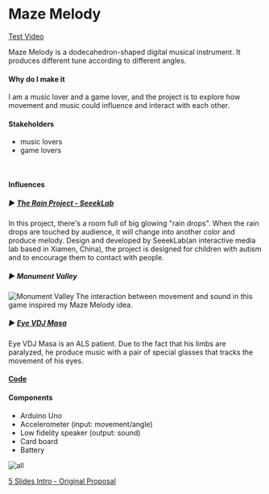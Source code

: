# Maze Melody

[Test Video](https://vimeo.com/331150712)

Maze Melody is a dodecahedron-shaped digital musical instrument. It produces different tune according to different angles.

#### Why do I make it
I am a music lover and a game lover, and the project is to explore how movement and music could influence and interact with each other.

#### Stakeholders
* music lovers
* game lovers

<br>

#### Influences
##### ▶︎ [The Rain Project - SeeekLab](http://www.seeeklab.com/en/portfolio-item/rainproject/#)
In this project, there's a room full of big glowing "rain drops". When the rain drops are touched by audience, it will change into another color and produce melody. Design and developed by SeeekLab(an interactive media lab based in Xiamen, China), the project is designed for children with autism and to encourage them to contact with people.

##### ▶︎ Monument Valley
![Monument Valley](https://assets.pcmag.com/media/images/354930-monument-valley-iphone-top.jpg?width=640&height=960)
The interaction between movement and sound in this game inspired my Maze Melody idea.

##### ▶︎ [Eye VDJ Masa](https://www.youtube.com/watch?v=QMc0HedyhKk&t=1s)
Eye VDJ Masa is an ALS patient. Due to the fact that his limbs are paralyzed, he produce music with a pair of special glasses that tracks the movement of his eyes.


#### [Code](https://github.com/griffinxzh/CIM642_Physical_Computing/blob/master/Midterm/code_demo/code_demo.ino)

#### Components
* Arduino Uno
* Accelerometer (input: movement/angle)
* Low fidelity speaker (output: sound)
* Card board
* Battery



![all](./IMGandVideo/all.jpg)

[5 Slides Intro - Original Proposal](https://github.com/griffinxzh/CIM642_Physical_Computing/blob/master/Midterm/MidtermOrignalProposal.pdf)
